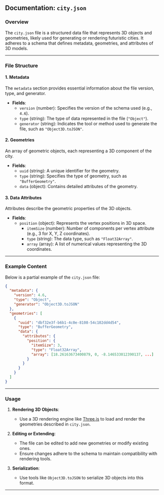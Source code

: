 ## Documentation: `city.json`

### Overview
The `city.json` file is a structured data file that represents 3D objects and geometries, likely used for generating or rendering futuristic cities. It adheres to a schema that defines metadata, geometries, and attributes of 3D models.

---

### File Structure

#### 1. Metadata
The `metadata` section provides essential information about the file version, type, and generator.

- **Fields**:
  - `version` (number): Specifies the version of the schema used (e.g., `4.6`).
  - `type` (string): The type of data represented in the file (`"Object"`).
  - `generator` (string): Indicates the tool or method used to generate the file, such as `"Object3D.toJSON"`.

#### 2. Geometries
An array of geometric objects, each representing a 3D component of the city.

- **Fields**:
  - `uuid` (string): A unique identifier for the geometry.
  - `type` (string): Specifies the type of geometry, such as `"BufferGeometry"`.
  - `data` (object): Contains detailed attributes of the geometry.

#### 3. Data Attributes
Attributes describe the geometric properties of the 3D objects.

- **Fields**:
  - `position` (object): Represents the vertex positions in 3D space.
    - `itemSize` (number): Number of components per vertex attribute (e.g., 3 for X, Y, Z coordinates).
    - `type` (string): The data type, such as `"Float32Array"`.
    - `array` (array): A list of numerical values representing the 3D coordinates.

---

### Example Content
Below is a partial example of the `city.json` file:

```json
{
  "metadata": {
    "version": 4.6,
    "type": "Object",
    "generator": "Object3D.toJSON"
  },
  "geometries": [
    {
      "uuid": "dbf32e3f-b6b1-4c0e-8108-54c102dd4d54",
      "type": "BufferGeometry",
      "data": {
        "attributes": {
          "position": {
            "itemSize": 3,
            "type": "Float32Array",
            "array": [18.26163673400879, 0, -8.146533012390137, ...]
          }
        }
      }
    }
  ]
}
```

---

### Usage
1. **Rendering 3D Objects**:
   - Use a 3D rendering engine like [Three.js](https://threejs.org/) to load and render the geometries described in `city.json`.

2. **Editing or Extending**:
   - The file can be edited to add new geometries or modify existing ones.
   - Ensure changes adhere to the schema to maintain compatibility with rendering tools.

3. **Serialization**:
   - Use tools like `Object3D.toJSON` to serialize 3D objects into this format.

---
